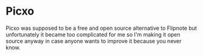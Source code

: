 # Picxo
Picxo was supposed to be a free and open source alternative to Flipnote but unfortunately it became too complicated for me so I'm making it open source anyway in case anyone wants to improve it because you never know.
